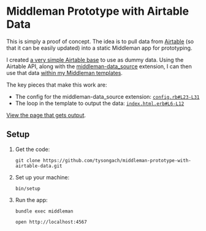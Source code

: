 # Middleman Prototype with Airtable Data

This is simply a proof of concept. The idea is to pull data from [Airtable]
(so that it can be easily updated) into a static Middleman app for prototyping.

I created [a very simple Airtable base][base] to use as dummy data. Using the
Airtable API, along with the [middleman-data_source] extension, I can then use
that data [within my Middleman templates][data-files].

The key pieces that make this work are:

- The config for the middleman-data_source extension: [`config.rb#L23-L31`][config]
- The loop in the template to output the data: [`index.html.erb#L6-L12`][loop]

[View the page that gets output][output].

  [Airtable]: https://airtable.com/
  [base]: https://airtable.com/shrIlzC2qh7Hcd73K
  [middleman-data_source]: https://github.com/stevenosloan/middleman-data_source
  [data-files]: https://middlemanapp.com/advanced/data_files/
  [config]: https://github.com/tysongach/middleman-prototype-with-airtable-data/blob/master/config.rb#L23-L31
  [loop]: https://github.com/tysongach/middleman-prototype-with-airtable-data/blob/master/source/index.html.erb#L6-L12
  [output]: https://tysongach.github.io/middleman-prototype-with-airtable-data/

## Setup

1. Get the code:

    ```
    git clone https://github.com/tysongach/middleman-prototype-with-airtable-data.git
    ```

1. Set up your machine:

    ```
    bin/setup
    ```

1. Run the app:

    ```
    bundle exec middleman
    ```

    ```
    open http://localhost:4567
    ```
